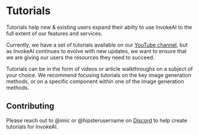 # Tutorials

Tutorials help new & existing users expand their abilty to use InvokeAI to the full extent of our features and services.  

Currently, we have a set of tutorials available on our [YouTube channel](https://www.youtube.com/@invokeai), but as InvokeAI continues to evolve with new updates, we want to ensure that we are giving our users the resources they need to succeed. 

Tutorials can be in the form of videos or article walkthroughs on a subject of your choice. We recommend focusing tutorials on the key image generation methods, or on a specific component within one of the image generation methods.

## Contributing

Please reach out to @imic or @hipsterusername on [Discord](https://discord.gg/ZmtBAhwWhy) to help create tutorials for InvokeAI.